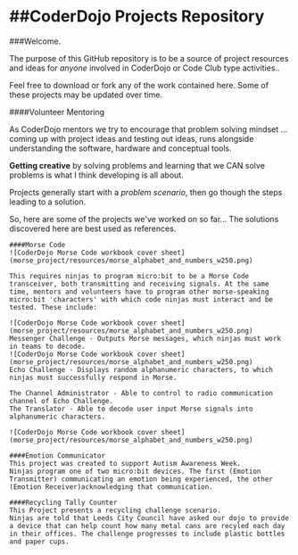 ##CoderDojo Projects Repository
========

###Welcome.

The purpose of this GitHub repository is to be a source of project resources and ideas for _anyone_ involved in CoderDojo or Code Club type activities..

Feel free to download or fork any of the work contained here. Some of these projects may be updated over time.


####Volunteer Mentoring

As CoderDojo mentors we try to encourage that problem solving mindset ... coming up with project ideas and testing out ideas, runs alongside understanding the software, hardware and conceptual tools.

**Getting creative** by solving problems and learning that we CAN solve problems is what I think developing is all about.

Projects generally start with a _problem scenario_, then go though the steps leading to a solution.

So, here are some of the projects we've worked on so far...
The solutions discovered here are best used as references.

```
####Morse Code
![CoderDojo Morse Code workbook cover sheet](morse_project/resources/morse_alphabet_and_numbers_w250.png)

This requires ninjas to program micro:bit to be a Morse Code transceiver, both transmitting and receiving signals. At the same time, mentors and volunteers have to program other morse-speaking micro:bit 'characters' with which code ninjas must interact and be tested. These include:

![CoderDojo Morse Code workbook cover sheet](morse_project/resources/morse_alphabet_and_numbers_w250.png)
Messenger Challenge - Outputs Morse messages, which ninjas must work in teams to decode.
![CoderDojo Morse Code workbook cover sheet](morse_project/resources/morse_alphabet_and_numbers_w250.png)
Echo Challenge - Displays random alphanumeric characters, to which ninjas must successfully respond in Morse.

The Channel Administrator - Able to control to radio communication channel of Echo Challenge.
The Translator - Able to decode user input Morse signals into alphanumeric characters.

![CoderDojo Morse Code workbook cover sheet](morse_project/resources/morse_alphabet_and_numbers_w250.png)

```

```
####Emotion Communicator
This project was created to support Autism Awareness Week. 
Ninjas program one of two micro:bit devices. The first (Emotion Transmitter) communicating an emotion being experienced, the other (Emotion Receiver)acknowledging that communication.
```

```
####Recycling Tally Counter
This Project presents a recycling challenge scenario. 
Ninjas are told that Leeds City Council have asked our dojo to provide a device that can help count how many metal cans are recyled each day in their offices. The challenge progresses to include plastic bottles and paper cups. 
```


